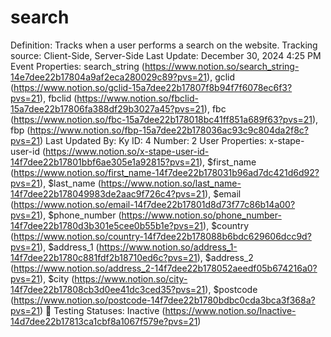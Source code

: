 # search

Definition: Tracks when a user performs a search on the website.
Tracking source: Client-Side, Server-Side
Last Update: December 30, 2024 4:25 PM
Event Properties: search_string (https://www.notion.so/search_string-14e7dee22b17804a9af2eca280029c89?pvs=21), gclid (https://www.notion.so/gclid-15a7dee22b17807f8b94f7f6078ec6f3?pvs=21), fbclid (https://www.notion.so/fbclid-15a7dee22b17806fa388df29b3027a45?pvs=21), fbc (https://www.notion.so/fbc-15a7dee22b178018bc41ff851a689f63?pvs=21), fbp (https://www.notion.so/fbp-15a7dee22b178036ac93c9c804da2f8c?pvs=21)
Last Updated By: Ky 
ID: 4
Number: 2
User Properties: x-stape-user-id (https://www.notion.so/x-stape-user-id-14f7dee22b17801bbf6ae305e1a92815?pvs=21), $first_name (https://www.notion.so/first_name-14f7dee22b178031b96ad7dc421d6d92?pvs=21), $last_name (https://www.notion.so/last_name-14f7dee22b178049983de2aac9f726c4?pvs=21), $email (https://www.notion.so/email-14f7dee22b17801d8d73f77c86b14a00?pvs=21), $phone_number (https://www.notion.so/phone_number-14f7dee22b1780d3b301e5cee0b55b1e?pvs=21), $country (https://www.notion.so/country-14f7dee22b178088b6bdc629606dcc9d?pvs=21), $address_1 (https://www.notion.so/address_1-14f7dee22b1780c881fdf2b18710ed6c?pvs=21), $address_2 (https://www.notion.so/address_2-14f7dee22b178052aeedf05b674216a0?pvs=21), $city (https://www.notion.so/city-14f7dee22b17808cb3d0ee41dc3ced35?pvs=21), $postcode (https://www.notion.so/postcode-14f7dee22b1780bdbc0cda3bca3f368a?pvs=21)
🚥 Testing Statuses: Inactive (https://www.notion.so/Inactive-14d7dee22b17813ca1cbf8a1067f579e?pvs=21)